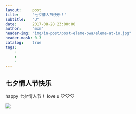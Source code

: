 ```yaml
---
layout:     post
title:      "七夕情人节快乐！"
subtitle:   "U"
date:       2017-08-28 23:00:00
author:     "mxm"
header-img: "img/in-post/post-eleme-pwa/eleme-at-io.jpg"
header-mask: 0.3
catalog:    true
tags:
    - 
    - 
    - 
---
```





## 七夕情人节快乐

happy 七夕情人节！ love u ♡♡♡

![](/img/in-post/post-eleme-pwa/PUSH-link-rel-preload.jpg)










